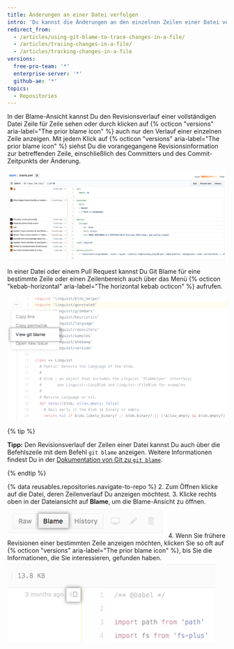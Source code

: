 ```yaml
---
title: Änderungen an einer Datei verfolgen
intro: 'Du kannst die Änderungen an den einzelnen Zeilen einer Datei verfolgen und so feststellen, wie sich die Datei im Lauf der Zeit entwickelt hat.'
redirect_from:
  - /articles/using-git-blame-to-trace-changes-in-a-file/
  - /articles/tracing-changes-in-a-file/
  - /articles/tracking-changes-in-a-file
versions:
  free-pro-team: '*'
  enterprise-server: '*'
  github-ae: '*'
topics:
  - Repositories
---
```


In der Blame-Ansicht kannst Du den Revisionsverlauf einer vollständigen Datei Zeile für Zeile sehen oder durch klicken auf {% octicon "versions" aria-label="The prior blame icon" %} auch nur den Verlauf einer einzelnen Zeile anzeigen. Mit jedem Klick auf {% octicon "versions" aria-label="The prior blame icon" %} siehst Du die vorangegangene Revisionsinformation zur betreffenden Zeile, einschließlich des Committers und des Commit-Zeitpunkts der Änderung.

![Git Blame-Ansicht](/assets/images/help/repository/git_blame.png)

In einer Datei oder einem Pull Request kannst Du Git Blame für eine bestimmte Zeile oder einen Zeilenbereich auch über das Menü {% octicon "kebab-horizontal" aria-label="The horizontal kebab octicon" %} aufrufen.

![Kebab-Menü mit Option zum Anzeigen von Git Blame für eine ausgewählte Zeile](/assets/images/help/repository/view-git-blame-specific-line.png)

{% tip %}

**Tipp:** Den Revisionsverlauf der Zeilen einer Datei kannst Du auch über die Befehlszeile mit dem Befehl `git blame` anzeigen. Weitere Informationen findest Du in der [Dokumentation von Git zu `git blame`](https://git-scm.com/docs/git-blame).

{% endtip %}

{% data reusables.repositories.navigate-to-repo %}
2. Zum Öffnen klicke auf die Datei, deren Zeilenverlauf Du anzeigen möchtest.
3. Klicke rechts oben in der Dateiansicht auf **Blame**, um die Blame-Ansicht zu öffnen. ![Schaltfläche „Blame“](/assets/images/help/repository/blame-button.png)
4. Wenn Sie frühere Revisionen einer bestimmten Zeile anzeigen möchten, klicken Sie so oft auf {% octicon "versions" aria-label="The prior blame icon" %}, bis Sie die Informationen, die Sie interessieren, gefunden haben. ![Schaltfläche „Prior Blame“ (Vorheriges Blame)](/assets/images/help/repository/prior-blame-button.png)
